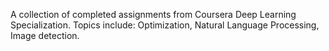 A collection of completed assignments from Coursera Deep Learning Specialization.
Topics include:
Optimization,
Natural Language Processing,
Image detection.
